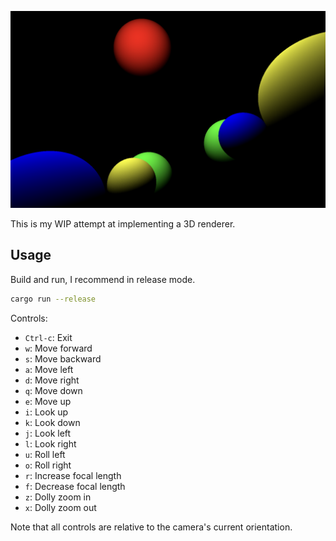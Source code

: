 ![Screenshot](screenshot.png)

This is my WIP attempt at implementing a 3D renderer.

## Usage

Build and run, I recommend in release mode.
```bash
cargo run --release
```

Controls:
* `Ctrl-c`: Exit
* `w`: Move forward
* `s`: Move backward
* `a`: Move left
* `d`: Move right
* `q`: Move down
* `e`: Move up
* `i`: Look up
* `k`: Look down
* `j`: Look left
* `l`: Look right
* `u`: Roll left
* `o`: Roll right
* `r`: Increase focal length
* `f`: Decrease focal length
* `z`: Dolly zoom in
* `x`: Dolly zoom out

Note that all controls are relative to the camera's current orientation.
